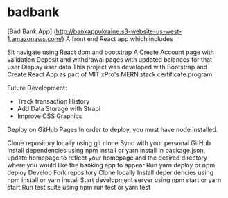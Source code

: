 # badbank

[Bad Bank App] (http://bankappukraine.s3-website-us-west-1.amazonaws.com/)
A front end React app which includes

Sit navigate using React dom and bootstrap
A Create Account page with validation
Deposit and withdrawal pages with updated balances for that user
Display user data
This project was developed with Bootstrap and Create React App as part of MIT xPro's MERN stack certificate program.

Future Development:
- Track transaction History
- Add Data Storage with Strapi
- Improve CSS Graphics

Deploy on GitHub Pages
In order to deploy, you must have node installed. 

Clone repository locally using git clone 
Sync with your personal GitHub
Install dependencies using npm install or yarn install
In package.json, update homepage to reflect your homepage and the desired directory where you would like the banking app to appear
Run yarn deploy or npm deploy
Develop
Fork repository
Clone locally
Install dependencies using npm install or yarn install
Start development server using npm start or yarn start
Run test suite using npm run test or yarn test
